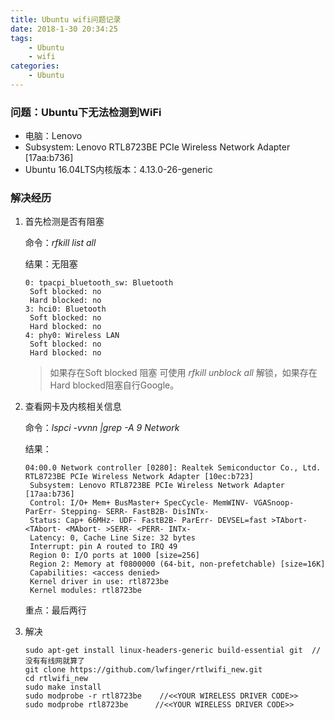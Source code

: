 ```yaml
---
title: Ubuntu wifi问题记录
date: 2018-1-30 20:34:25
tags: 
	- Ubuntu
	- wifi
categories: 
	- Ubuntu
---
```


### 问题：Ubuntu下无法检测到WiFi

+ 电脑：Lenovo
+ Subsystem: Lenovo RTL8723BE PCIe Wireless Network Adapter [17aa:b736]
+ Ubuntu 16.04LTS内核版本：4.13.0-26-generic

### 解决经历

1. 首先检测是否有阻塞

   命令：*rfkill list all*

   结果：无阻塞

   ```
   0: tpacpi_bluetooth_sw: Bluetooth
   	Soft blocked: no
   	Hard blocked: no
   3: hci0: Bluetooth
   	Soft blocked: no
   	Hard blocked: no
   4: phy0: Wireless LAN
   	Soft blocked: no
   	Hard blocked: no
   ```

   > 如果存在Soft blocked 阻塞 可使用 *rfkill unblock all* 解锁，如果存在 Hard blocked阻塞自行Google。

2. 查看网卡及内核相关信息

   命令：*lspci -vvnn |grep -A 9 Network*

   结果：

   ```
   04:00.0 Network controller [0280]: Realtek Semiconductor Co., Ltd. RTL8723BE PCIe Wireless Network Adapter [10ec:b723]
   	Subsystem: Lenovo RTL8723BE PCIe Wireless Network Adapter [17aa:b736]
   	Control: I/O+ Mem+ BusMaster+ SpecCycle- MemWINV- VGASnoop- ParErr- Stepping- SERR- FastB2B- DisINTx-
   	Status: Cap+ 66MHz- UDF- FastB2B- ParErr- DEVSEL=fast >TAbort- <TAbort- <MAbort- >SERR- <PERR- INTx-
   	Latency: 0, Cache Line Size: 32 bytes
   	Interrupt: pin A routed to IRQ 49
   	Region 0: I/O ports at 1000 [size=256]
   	Region 2: Memory at f0800000 (64-bit, non-prefetchable) [size=16K]
   	Capabilities: <access denied>
   	Kernel driver in use: rtl8723be
   	Kernel modules: rtl8723be
   ```

   重点：最后两行

3. 解决

   ```
   sudo apt-get install linux-headers-generic build-essential git  //没有有线网就算了
   git clone https://github.com/lwfinger/rtlwifi_new.git     
   cd rtlwifi_new
   sudo make install
   sudo modprobe -r rtl8723be    //<<YOUR WIRELESS DRIVER CODE>>
   sudo modprobe rtl8723be      //<<YOUR WIRELESS DRIVER CODE>>
   ```

   ​
